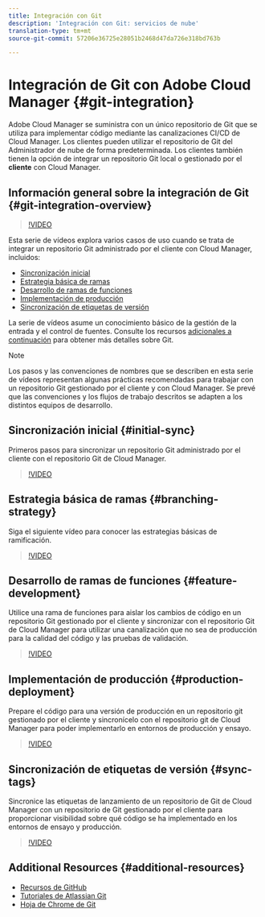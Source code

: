 ```yaml
---
title: Integración con Git
description: 'Integración con Git: servicios de nube'
translation-type: tm+mt
source-git-commit: 57206e36725e28051b2468d47da726e318bd763b

---
```



# Integración de Git con Adobe Cloud Manager {#git-integration}

Adobe Cloud Manager se suministra con un único repositorio de Git que se utiliza para implementar código mediante las canalizaciones CI/CD de Cloud Manager. Los clientes pueden utilizar el repositorio de Git del Administrador de nube de forma predeterminada. Los clientes también tienen la opción de integrar un repositorio Git local o gestionado por el **cliente** con Cloud Manager.

## Información general sobre la integración de Git {#git-integration-overview}

>[!VIDEO](https://video.tv.adobe.com/v/28710/)

Esta serie de vídeos explora varios casos de uso cuando se trata de integrar un repositorio Git administrado por el cliente con Cloud Manager, incluidos:

* [Sincronización inicial](#initial-sync)
* [Estrategia básica de ramas](#branching-strategy)
* [Desarrollo de ramas de funciones](#feature-development)
* [Implementación de producción](#production-deployment)
* [Sincronización de etiquetas de versión](#sync-tags)

La serie de vídeos asume un conocimiento básico de la gestión de la entrada y el control de fuentes. Consulte los recursos [adicionales a continuación](#additional-resources) para obtener más detalles sobre Git.

>[!NOTE]
>
> Los pasos y las convenciones de nombres que se describen en esta serie de vídeos representan algunas prácticas recomendadas para trabajar con un repositorio Git gestionado por el cliente y con Cloud Manager. Se prevé que las convenciones y los flujos de trabajo descritos se adapten a los distintos equipos de desarrollo.

## Sincronización inicial {#initial-sync}

Primeros pasos para sincronizar un repositorio Git administrado por el cliente con el repositorio Git de Cloud Manager.

>[!VIDEO](https://video.tv.adobe.com/v/28711/?quality=12)

## Estrategia básica de ramas {#branching-strategy}

Siga el siguiente vídeo para conocer las estrategias básicas de ramificación.

>[!VIDEO](https://video.tv.adobe.com/v/28712/?quality=12)

## Desarrollo de ramas de funciones {#feature-development}

Utilice una rama de funciones para aislar los cambios de código en un repositorio Git gestionado por el cliente y sincronizar con el repositorio Git de Cloud Manager para utilizar una canalización que no sea de producción para la calidad del código y las pruebas de validación.

>[!VIDEO](https://video.tv.adobe.com/v/28723/?quality=12)

## Implementación de producción {#production-deployment}

Prepare el código para una versión de producción en un repositorio git gestionado por el cliente y sincronícelo con el repositorio git de Cloud Manager para poder implementarlo en entornos de producción y ensayo.

>[!VIDEO](https://video.tv.adobe.com/v/28724/?quality=12)

## Sincronización de etiquetas de versión {#sync-tags}

Sincronice las etiquetas de lanzamiento de un repositorio de Git de Cloud Manager con un repositorio de Git gestionado por el cliente para proporcionar visibilidad sobre qué código se ha implementado en los entornos de ensayo y producción.

>[!VIDEO](https://video.tv.adobe.com/v/28725/?quality=12)

## Additional Resources {#additional-resources}

* [Recursos de GitHub](https://try.github.io)
* [Tutoriales de Atlassian Git](https://www.atlassian.com/git/tutorials/what-is-version-control)
* [Hoja de Chrome de Git](https://education.github.com/git-cheat-sheet-education.pdf)